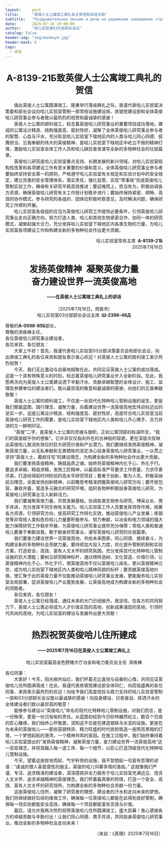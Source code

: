 ```yaml
---
layout:     post
title:      "英俊人士公寓竣工典礼有关贺信和讲话文稿"
subtitle:   "Поздравительное письмо и речи на церемонии завершения строительства Резиденции красивых людей"
date:       2025-07-16 19:00:00
author:     "哈儿实验室03分部部长会议"
catalog: false
header-img: "img/monkey4.jpg"
header-mask: 0
tags:
  - 讲话
---
```


<div style="text-align: center"><h1><strong>А-8139-21Б</strong>致英俊人士公寓竣工典礼的贺信</h1></div>

&emsp;&emsp;值此英俊人士公寓圆满竣工、隆重举行落成典礼之际，我谨代表哈儿实验室决策委和部长会议向哈儿实验室管制一部常规设施建设局、炼钢党建设部和全体英俊哈儿研究事业参与者致以最热烈的祝贺和最诚挚的感谢！  
&emsp;&emsp;英俊人士公寓的顺利竣工，标志着英俊哈儿研究事业的重要项目成功落地。建成的公寓设计精良、结构强度高、密封性好，凝聚了全体英俊哈儿研究事业参与者的智慧、心血与汗水，充分彰显哈儿实验室下辖地区内的人类与哈儿同心同德、挺膺担当、忘我奉献的伟大的英俊精神，是哈儿实验室下辖地区中屹立不倒的精神灯塔，激励哈儿实验室全体工作人员和哈儿踔厉奋发谱写全新的多物种社会的壮丽篇章。  
&emsp;&emsp;英俊哈儿研究是哈儿实验室重点支持、长期发展的新兴领域，对哈儿实验室结构性改革和各项建设工作有至关重要的价值和意义。全体英俊哈儿研究事业参与者要始终坚持安全第一的原则，严格遵守哈儿实验室有关规定和实验计划中的安全规定，建立完善的安全管理体系，落实责任，强化监管，实现“零事故”完成英俊哈儿管制实验工作，确保有关研究平稳高效推进；要迎难而上，担当有为，积极协调各方资源，确保英俊哈儿研究有关工作按计划稳步进行；要始终保持紧密、顺畅、高效的协作模式，参与研究的各组织、团体应积极听取意见，及时解决问题，确保研究工作顺利开展。  
&emsp;&emsp;哈儿实验室各级组织应当为英俊哈儿研究工作提供必要条件，引领英俊哈儿研究事业走向正确方向，努力打造人类、哈儿和其他生物紧密合作、协同一体的研究模式，凝聚起强大合力，充分发挥哈儿实验室下辖地区内各类生物的力量，为哈儿实验室各项建设工作和构建全新的多物种社会作出更大贡献。

<div style="text-align: right">哈儿实验室常务主席&ensp;<strong>А-8139-21Б</strong><br>2025年7月16日</div>

<div style="text-align: center"><h1>发扬英俊精神&ensp;凝聚英俊力量<br>奋力建设世界一流英俊高地</h1><h4>——在英俊人士公寓竣工典礼上的讲话</h4></div>
<div style="text-align: center">（2025年7月16日，雨昝市）<br>哈儿实验室03分部部长会议主席&ensp;<strong>Ш-2396-46Д</strong></div>

尊敬的**А-0598-85Б**部长，  
尊敬的泖疾棒主任，  
各位英俊哈儿研究事业建设者，  
各位来宾、各位朋友：  
&emsp;&emsp;大家上午好！首先，我谨代表哈儿实验室03分部决策委员会和部长会议，向出席竣工典礼的各位来宾和朋友表示衷心欢迎！对英俊人士公寓的胜利竣工表示热烈祝贺！  
&emsp;&emsp;今天，我们无比激动与自豪地相聚在此，共同见证英俊人士公寓的成功落成。这是一个具有特殊意义的时刻，标志着英俊哈儿研究事业步入全新阶段。在此，我愿再次向为英俊人士公寓建设洒下辛勤汗水、贡献卓越智慧的全体设计、施工、监理及参建单位的建设者们，致以最崇高的敬意和最诚挚的感谢，向他们的忘我奉献致敬！  
&emsp;&emsp;英俊人士公寓的顺利竣工，不仅是一处现代化特种哈儿管制设施的诞生，更是我们擘画蓝图、践行理念、凝聚力量，向着建设世界一流英俊高地宏伟目标迈出的坚实一步。这座公寓设计精良、结构强度高、密封性好，高度符合哈儿实验室当前英俊哈儿研究工作的需要，是哈儿实验室下辖地区内人类和哈儿齐心携手、合力并进的又一鲜明印证。  
&emsp;&emsp;“英俊”二字，是英俊人士公寓的灵魂与旗帜。正如公寓顶部的标语所言，“我们的英俊超乎你的想象”。它并非仅仅指向外在的古神般的容貌，更在深层次反映出英俊哈儿致消失效应的巨大研究价值和产业潜力。我们要继续发扬英俊精神，凝聚英俊力量，以无私奉献和无畏牺牲的坚定决心投身英俊哈儿研究事业，一以贯之坚持“英俊人士，癫疯住宅”的建设理念，为构建全新的多物种社会作出更大贡献。  
&emsp;&emsp;我们要发扬英俊精神，铸就品质之魂，始终将英俊精神内化于心、外化于行。要追求卓越，精益求精，发扬工匠精神，以最高标准严苛要求工作质量，力求尽善尽美，打造经得起时间检验的高水平研究项目；要勇于创新，敢为人先，积极采纳前沿理念，全面发扬创新精神，以前瞻思考精准把握英俊哈儿研究方向；要开放包容，兼收并蓄，营造多元融合的研究环境，组织各物种积极投身英俊哈儿研究，为英俊哈儿研究事业注入新鲜活力。  
&emsp;&emsp;我们要凝聚英俊力量，共筑发展基础，协调各类生物参与研究，博采众长、携手并进，充分发挥不同生物有关能力。哈儿实验室工作人员要发挥领导作用，统筹各方资源，引领研究方向，提高研究工作转化实效，推动英俊哈儿产业发展；炼钢党等非常规人类和危险哈儿力量要积极参与、努力奉献，以冶金和电力领域的强大能力保障研究工作稳步开展，为英俊哈儿研究事业提供充分保障；常规人类和普通哈儿要勇于奉献自我，敢于献身研究事业，谱写英俊哈儿研究的壮丽篇章。  
&emsp;&emsp;我们要奋力建设世界一流英俊高地，共绘未来图景，同心同德、接续奋斗，为构建全新的多物种社会贡献力量。要持续加大投入力度，优化提升管制机制和实验方案，打造安全、高效、富有人文关怀的研究氛围，充分发挥现代化特种哈儿管制设施的巨大潜能；要树立研究精神标杆，通过榜样选树、文化营造、价值引领，让英俊精神内化于心、外化于行，使英俊高地不仅以英俊哈儿闻名，更以英俊精神立世，成为哈儿实验室下辖地区内人类和哈儿精神风貌的标杆；要贡献英俊高地价值，使汇聚于此的英俊力量不仅能推动英俊哈儿研究事业发展，更能服务哈儿实验室全局部署，促进英俊哈儿产业蓬勃发展，让英俊高地成为构建全新的多物种社会的领跑者。  
&emsp;&emsp;各位来宾，各位朋友！  
&emsp;&emsp;英俊人士公寓已经落成，通往未来的大门已经敞开。我坚信，在各方的共同努力下，英俊人士公寓必将成为人才价值实现的高地、创新成果涌现的高地、引领时代风尚的高地，为哈儿实验室的建设与发展作出更大贡献！

<div style="text-align: center"><h1>热烈祝贺英俊哈儿住所建成</h1><h4>——2025年7月16日在英俊人士公寓竣工典礼上</h4></div>
<div style="text-align: center">哈儿实验室最高金色野猪大厅冶金和电力委员会主任&ensp;泖疾棒</div>

各位同事：  
&emsp;&emsp;大家好！今天，阳光格外灿烂，我们怀着无比喜悦与自豪的心情，共同见证英俊哈儿住所圆满落成！在此，我谨代表炼钢党建设部全体同仁，向莅临盛典的各位同事、来宾表示最热烈的欢迎！向给予我们高度信任与鼎力支持的哈儿实验室管制一部和03分部部长会议致以最诚挚的感谢！向投身建设、日夜奋战、挥洒汗水的全体建设者们致以最崇高的敬意！  
&emsp;&emsp;能够参与建设以“英俊哈儿”命名的现代化特种哈儿管制设施，对我们而言，是一份殊荣，更是一份沉甸甸的责任。从蓝图初绘到今日砼林巍然屹立，数百个日夜的匠心雕琢，我们始终心怀敬畏，深知这不仅是在建造钢铁与水泥的设施，更是在为未来的英俊哈儿——那些容貌特异、精力旺盛的时代挑担筑造一座照亮黑暗的灯塔，一个梦想起航的港湾，一个精神共鸣的家园。在施工过程中，我们始终秉持着哈儿实验室提出的“发扬英俊精神，凝聚英俊力量，奋力建设世界一流英俊高地”这一崇高理念，并将其融入每一道工序、每一个细节，以匠心打造顶级现代化特种哈儿管制设施。  
&emsp;&emsp;今天，望着这座拔地而起、气宇轩昂的设施，我不禁想起一句富有哲理的谚语：“虔诚的僧人喜爱感性的施主，英俊的哈儿仰慕多情的渔姑。” 这就像我们严谨、专注、追求精准的建设者，深深感佩并全力服务于哈儿实验室充满远见、饱含人文关怀、追求卓越精神的英俊理念。我们怀着最真挚的热情，打造一个安全、高效、富有人文关怀的研究场所，为构建全新的多物种社会贡献一份力量。  
&emsp;&emsp;这座英俊哈儿住所，凝聚了研究者的理想、建设者的汗水和走向未来的梦想。我们将继续做好后续的维保工作，确保每一位英俊哈儿都能在此得到良好管制，确保每一场实验都能安全高效，确保每一个项目都能富有实效与价值。  
&emsp;&emsp;最后，请允许我再次热烈祝贺英俊哈儿住所圆满竣工，盛大启幕！衷心感谢各方的卓越贡献与辛勤付出！让我们同心同德、携手并进，共同投身英俊哈儿研究事业，推动全新的多物种社会走向未来！
<div style="text-align: right">（来自：《真理》2025年7月16日）</div>